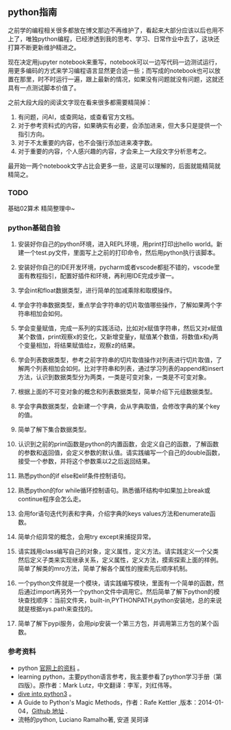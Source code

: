 ## python指南
之前学的编程相关很多都放在博文那边不再维护了，看起来大部分应该以后也用不上了，唯独python编程，已经渗透到我的思考、学习、日常作业中去了，这块还打算不断更新维护精进之。

现在决定用jupyter notebook来重写，notebook可以一边写代码一边测试运行，用更多编码的方式来学习编程语言显然更合适一些；而写成的notebook也可以放置在那里，时不时运行一遍，跟上最新的情况，如果没有问题就没有问题，这就还具有一点测试脚本价值了。

之前大段大段的阅读文字现在看来很多都需要精简掉：

1. 有问题，问AI，或查网站，或查看官方文档。
2. 对于参考资料式的内容，如果确实有必要，会添加进来，但大多只是提供一个指引方向。
3. 对于不太重要的内容，也不会强行添加进来凑字数。
4. 对于重要的内容，个人感兴趣的内容，才会来上一大段文字分析思考之。

最开始一两个notebook文字占比会更多一些，这是可以理解的，后面就能精简就精简之。

### TODO
基础02算术 精简整理中~

### python基础自验
1. 安装好你自己的python环境，进入REPL环境，用print打印出hello world。新建一个test.py文件，里面写上之前的打印命令，然后用python执行该脚本。

2. 安装好你自己的IDE开发环境，pycharm或者vscode都挺不错的，vscode里面有教程指引，配置好插件和环境，再利用IDE完成步骤一。

3. 学会int和float数据类型，进行简单的加减乘除和取模操作。

4. 学会字符串数据类型，重点学会字符串的切片取值哪些操作，了解如果两个字符串相加会如何。

5. 学会变量赋值，完成一系列的实践活动，比如对x赋值字符串，然后又对x赋值某个数值，print观察x的变化，又新增变量y，赋值某个数值，将数值x和y两个变量相加，将结果赋值给z，观察z的结果。

6. 学会列表数据类型，参考之前字符串的切片取值操作对列表进行切片取值，了解两个列表相加会如何。比对字符串和列表，通过学习列表的append和insert方法，认识到数据类型分为两类，一类是可变对象，一类是不可变对象。

7. 根据上面的不可变对象的概念和列表数据类型，简单介绍下元组数据类型。

8. 学会字典数据类型，会新建一个字典，会从字典取值，会修改字典的某个key的值。

9. 简单了解下集合数据类型。

10. 认识到之前的print函数是python的内置函数，会定义自己的函数，了解函数的参数和返回值，会定义参数的默认值。请实践编写一个自己的double函数，接受一个参数，并将这个参数乘以2之后返回结果。

11. 熟悉python的if else和elif条件控制语句。

12. 熟悉python的for while循环控制语句。熟悉循环结构中如果加上break或continue程序会怎么走。

13. 会用for语句迭代列表和字典，介绍字典的keys values方法和enumerate函数。

14. 简单介绍异常的概念，会用try except来捕捉异常。

15. 请实践用class编写自己的对象，定义属性，定义方法。请实践定义一个父类然后定义子类来实现继承关系，定义属性，定义方法，摸索探索上面的样例。简单了解类的mro方法，简单了解各个属性的搜索先后顺序机制。

16. 一个python文件就是一个模块，请实践编写模块，里面有一个简单的函数，然后通过import再另外一个python文件中调用它。然后简单了解下python的模块查找顺序：当前文件夹，built-in,PYTHONPATH,python安装地，总的来说就是根据sys.path来查找的。

17. 简单了解下pypi服务，会用pip安装一个第三方包，并调用第三方包的某个函数。


### 参考资料
- python [官网上的资料](https://docs.python.org/3/) 。
- learning python，主要python语言参考，我主要参看了python学习手册（第四版）。原作者：Mark Lutz，中文翻译：李军，刘红伟等。
- [dive into python3](http://www.diveintopython3.net/index.html) 。
- A Guide to Python's Magic Methods，作者：Rafe Kettler ,版本：2014-01-04，[Github 地址](https://github.com/RafeKettler/magicmethods) .
- 流畅的python, Luciano Ramalho著, 安道 吴珂译

